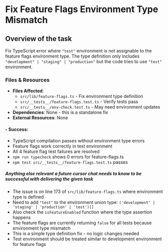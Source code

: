 # Fix Feature Flags Environment Type Mismatch

## Overview of the task
Fix TypeScript error where `"test"` environment is not assignable to the feature flags environment type. The type definition only includes `"development" | "staging" | "production"` but the code tries to use `"test"` environment.

### Files & Resources
- **Files Affected**: 
  - `src/lib/feature-flags.ts` - Fix environment type definition
  - `src/__tests__/feature-flags.test.ts` - Verify tests pass
  - `src/__tests__/env-check.test.ts` - May need environment updates
- **Dependencies**: None - this is a standalone fix
- **External Resources**: None

#### - **Success**: 
- TypeScript compilation passes without environment type errors
- Feature flags work correctly in test environment
- All 4 feature flag test failures are resolved
- `npm run typecheck` shows 0 errors for feature-flags.ts
- `npm test src/__tests__/feature-flags.test.ts` passes

##### Anything else relevant a future cursor chat needs to know to be successful with delivering the given task
- The issue is on line 173 of `src/lib/feature-flags.ts` where environment type is defined
- Need to add `"test"` to the environment union type: `('development' | 'staging' | 'production' | 'test')[]`
- Also check the `isFeatureEnabled` function where the type assertion happens
- The feature flags are currently returning `false` for all tests because environment type mismatch
- This is a simple type definition fix - no logic changes needed
- Test environment should be treated similar to development environment for feature flags
